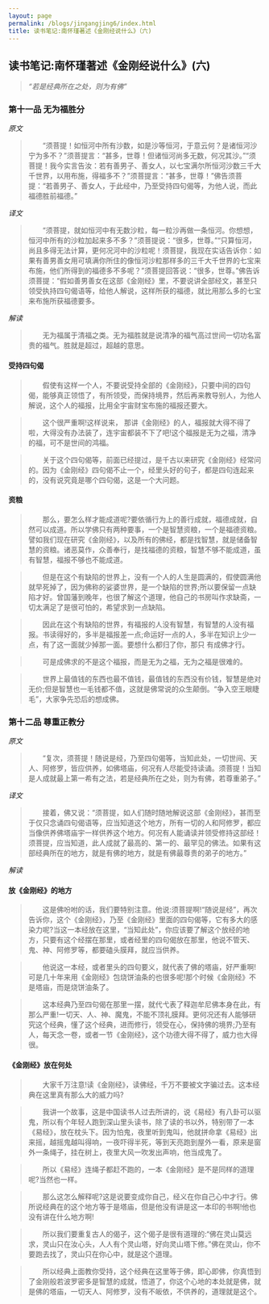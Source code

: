 ```yaml
---
layout: page
permalink: /blogs/jingangjing6/index.html
title: 读书笔记:南怀瑾著述《金刚经说什么》（六)
---
```

## 读书笔记:南怀瑾著述《金刚经说什么》(六)

>*“若是经典所在之处，则为有佛”*

### 第十一品 无为福胜分

*原文*
> &emsp;&emsp;“须菩提！如恒河中所有沙数，如是沙等恒河，于意云何？是诸恒河沙宁为多不？”须菩提言：“甚多，世尊！但诸恒河尚多无数，何况其沙。”“须菩提！我今实言告汝：若有善男子、善女人，以七宝满尔所恒河沙数三千大千世界，以用布施，得福多不？”须菩提言：“甚多，世尊！”佛告须菩提：“若善男子、善女人，于此经中，乃至受持四句偈等，为他人说，而此福德胜前福德。”

*译文*
> &emsp;&emsp;“须菩提，就如恒河中有无数沙粒，每一粒沙再做一条恒河。你想想，恒河中所有的沙粒加起来多不多？”须菩提说：“很多，世尊。”“只算恒河，尚且多得无法计算，更何况河中的沙粒呢！须菩提，我现在实话告诉你：如果有善男善女用可填满你所住的像恒河沙粒那样多的三千大千世界的七宝来布施，他们所得到的福德多不多呢？”须菩提回答说：“很多，世尊。”佛告诉须菩提：“假如善男善女在这部《金刚经》里，不要说讲全部经文，甚至只领受执持四句偈语等，给他人解说，这样所获的福德，就比用那么多的七宝来布施所获福德要多。

*解读*
> &emsp;&emsp;无为福属于清福之类。无为福胜就是说清净的福气高过世间一切功名富贵的福气。胜就是超过，超越的意思。


#### 受持四句偈
> &emsp;&emsp;假使有这样一个人，不要说受持全部的《金刚经》，只要中间的四句偈，能够真正领悟了，有所领受，而保持境界，然后再来教导别人，为他人解说，这个人的福报，比用全宇宙财宝布施的福报还要大。

> &emsp;&emsp;这个很严重啊!这样说来，	那讲《金刚经》的人，福报就大得不得了啦，大得没有办法装了，连宇宙都装不下了吧!这个福报是无为之福，清净的福，可不是世间的鸿福。

> &emsp;&emsp;关于这个四句偈等，前面已经提过，是千古以来研究《金刚经》经常问的。因为《金刚经》四句偈不止一个，经里头好的句子，都是四句连起来的，没有说究竟是哪个四句偈，这是一个大问题。

#### 资粮
> &emsp;&emsp;那么，要怎么样才能成道呢?要依循行为上的善行成就，福德成就，自然可以成道。所以学佛只有两种要事，一个是智慧资粮，一个是福德资粮。譬如我们现在研究《金刚经》，以及所有的佛经，都是找智慧，就是储备智慧的资粮。诸恶莫作，众善奉行，是找福德的资粮，智慧不够不能成道，虽有智慧，福报不够也不能成道。

> &emsp;&emsp;但是在这个有缺陷的世界上，没有一个人的人生是圆满的，假使圆满他就早死掉了，因为佛称的娑婆世界，是一个缺陷的世界;所以要保留一点缺陷才好。曾国藩到晚年，也很了解这个道理，他自己的书房叫作求缺斋，一切太满足了是很可怕的，希望求到一点缺陷。

> &emsp;&emsp;因此在这个有缺陷的世界，有福报的人没有智慧，有智慧的人没有福报。书读得好的，多半是福报差一点;命运好一点的人，多半在知识上少一点，有了这一面就少掉那一面。要想什么都归了你，那只
有成佛才行。

> &emsp;&emsp;可是成佛求的不是这个福报，而是无为之福，无为之福是很难的。

> &emsp;&emsp;世界上最值钱的东西也最不值钱，最值钱的东西没有价钱，智慧是绝对无价;但是智慧也一毛钱都不值，这就是佛常说的众生颠倒。“争入空王眼睫毛”，大家争先恐后的想成佛。

### 第十二品 尊重正教分
*原文*
> &emsp;&emsp;“复次，须菩提！随说是经，乃至四句偈等，当知此处，一切世间、天人、阿修罗，皆应供养，如佛塔庙，何况有人尽能受持读诵。须菩提！当知是人成就最上第一希有之法，若是经典所在之处，则为有佛，若尊重弟子。”

*译文*
> &emsp;&emsp;接着，佛又说：“须菩提，如人们随时随地解说这部《金刚经》，甚而至于仅只念诵四句偈语等，应当知道这个地方，所有一切的人和阿修罗，都应当像供养佛塔庙宇一样供养这个地方。何况有人能诵读并领受修持这部经！须菩提，应当知道，此人成就了最高的、第一的、最罕见的佛法。如果有这部经典所在的地方，就是有佛的地方，就是有佛最尊贵的弟子的地方。”

*解读*

#### 放《金刚经》的地方
> &emsp;&emsp;这是佛吩咐的话，我们要特别注意。他说:须菩提啊!“随说是经”，再次告诉你，这个《金刚经》，乃至《金刚经》里面的四句偈等，它有多大的感染力呢?当这一本经放在这里，“当知此处”，你应该要了解这个放经的地方，只要有这个经摆在那里，或者经里的四句偈放在那里，他说不管天、鬼、神、阿修罗等，都要磕头膜拜，就应当供养。

> &emsp;&emsp;他说这一本经，或者里头的四句要义，就代表了佛的塔庙，好严重啊!可是几十年来用《金刚经》包烧饼油条的也很多呢!那个时候《金刚经》不是塔庙，而是烧饼油条了。

> &emsp;&emsp;这本经典乃至四句偈在那里一摆，就代弋表了释迦牟尼佛本身在此，有那么严重!一切天、人、神、魔鬼，不能不顶礼膜拜。更何况还有人能够研究这个经典，懂了这个经典，进而修行，领受在心，保持佛的境界;乃至有人，每天念一卷，或者一节《金刚经》，这个功德大得不得了，威力也大得很。

#### 《金刚经》放在何处
> &emsp;&emsp;大家千万注意!读《金刚经》，读佛经，千万不要被文字骗过去。这本经典在这里真有那么大的威力吗?

> &emsp;&emsp;我讲一个故事，这是中国读书人过去所讲的，说《易经》有八卦可以驱鬼，所以有个年轻人跑到深山里头读书，除了读的书以外，特别带了一本《易经》，放在枕头下。因为怕鬼，夜里听到鬼叫，他就拼命拿《易经》出来摇，越摇鬼越叫得响，一夜吓得半死，等到天亮跑到屋外一看，原来是窗外一条绳子，挂在树上，夜里大风一吹发出声响，他当成鬼了。

> &emsp;&emsp;所以《易经》连绳子都赶不跑的，一本《金刚经》是不是同样的道理呢?当然也一样。

> &emsp;&emsp;那么这怎么解释呢?这是说要变成你自己，经义在你自己心中才行。佛所说经典在的这个地方等于是塔庙，但是他没有讲是这一本印的书啊!他也没有讲在什么地方啊!

> &emsp;&emsp;所以我们要重复古人的偈子，这个偈子是很有道理的:“佛在灵山莫远求，灵山只在汝心头，人人有个灵山塔，好向灵山塔下修。”佛在灵山，你不要跑去找了，灵山只在你心中，就是这个道理。

> &emsp;&emsp;所以经典上面教你受持，这个经典在这里等于佛，即心即佛，你真悟到了金刚般若波罗密多是智慧的成就，悟道了，你这个心地的本处就是佛，就是佛的塔庙，一切天人、阿修罗，没有不皈依，不供养的，道理就是这个。